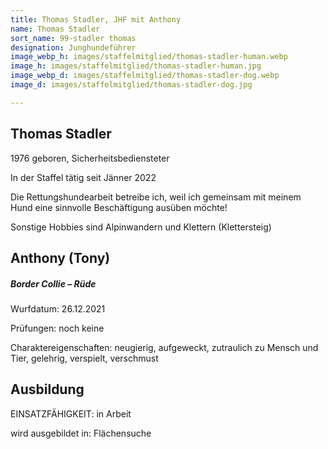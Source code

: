 ```yaml
---
title: Thomas Stadler, JHF mit Anthony
name: Thomas Stadler
sort_name: 99-stadler thomas
designation: Junghundeführer
image_webp_h: images/staffelmitglied/thomas-stadler-human.webp
image_h: images/staffelmitglied/thomas-stadler-human.jpg
image_webp_d: images/staffelmitglied/thomas-stadler-dog.webp
image_d: images/staffelmitglied/thomas-stadler-dog.jpg

---
```

## Thomas Stadler

1976 geboren, Sicherheitsbediensteter

In der Staffel tätig seit Jänner 2022

Die Rettungshundearbeit betreibe ich, weil ich gemeinsam mit meinem Hund eine sinnvolle Beschäftigung ausüben möchte!

Sonstige Hobbies sind Alpinwandern und Klettern (Klettersteig)

## Anthony (Tony)

##### Border Collie – Rüde

Wurfdatum: 26.12.2021

Prüfungen: noch keine

Charaktereigenschaften: neugierig, aufgeweckt, zutraulich zu Mensch und Tier, gelehrig, verspielt, verschmust

## Ausbildung

EINSATZFÄHIGKEIT: in Arbeit

wird ausgebildet in: Flächensuche